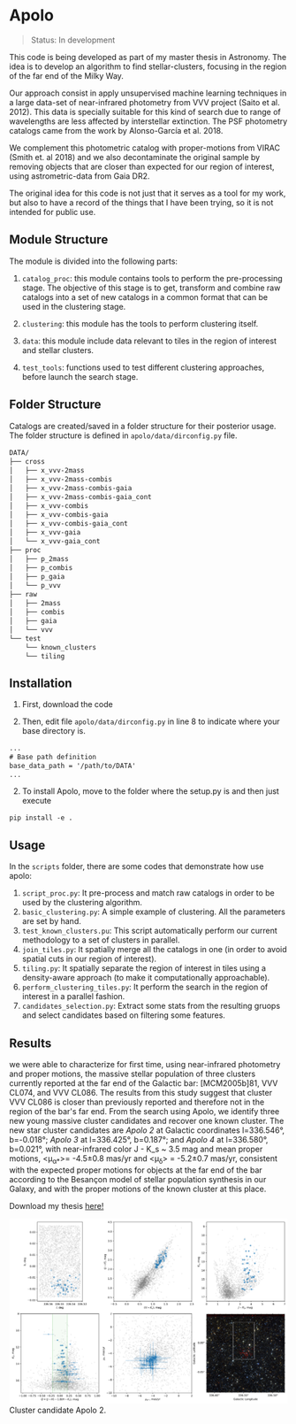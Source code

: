 Apolo
=====

> Status: In development 

This code is being developed as part of my master thesis in Astronomy. The idea is
to develop an algorithm to find stellar-clusters, focusing in the region of
the far end of the Milky Way.

Our approach consist in apply unsupervised machine learning techniques in a large
data-set of near-infrared photometry from VVV project (Saito et al. 2012). 
This data is specially suitable for this kind
of search due to range of wavelengths are less affected by interstellar extinction.
The PSF photometry catalogs came from the work by Alonso-García et al. 2018.

We complement this photometric 
catalog with proper-motions from VIRAC (Smith et. al 2018) and 
we also decontaminate the original sample by removing objects that are closer than expected
for our region of interest, using astrometric-data from Gaia DR2.

The original idea for this code is not just that it serves as a tool for my work, but also
to have a record of the things that I have been trying, so it is not intended for public use.
 

Module Structure
----------------

The module is divided into the following parts:

 1. `catalog_proc`: this module contains tools to perform the pre-processing stage. The objective 
 of this stage is to get, transform and combine raw catalogs into a set of new catalogs in a common
 format that can be used in the clustering stage. 
  
 2. `clustering`: this module has the tools to perform clustering itself.
 
 3. `data`: this module include data relevant to tiles in the region of interest and stellar clusters.
 
 4. `test_tools`: functions used to test different clustering approaches, before launch the search stage.


Folder Structure
----------------

Catalogs are created/saved in a folder structure for their posterior usage. The folder structure is
defined in `apolo/data/dirconfig.py` file. 

```
DATA/
├── cross
│   ├── x_vvv-2mass
│   ├── x_vvv-2mass-combis
│   ├── x_vvv-2mass-combis-gaia
│   ├── x_vvv-2mass-combis-gaia_cont
│   ├── x_vvv-combis
│   ├── x_vvv-combis-gaia
│   ├── x_vvv-combis-gaia_cont
│   ├── x_vvv-gaia
│   └── x_vvv-gaia_cont
├── proc
│   ├── p_2mass
│   ├── p_combis
│   ├── p_gaia
│   └── p_vvv
├── raw
│   ├── 2mass
│   ├── combis
│   ├── gaia
│   └── vvv
└── test
    └── known_clusters
    └── tiling

```

Installation
------------

1. First, download the code
 
2. Then, edit file `apolo/data/dirconfig.py` in line 8 to indicate where your base directory is.
```
...
# Base path definition
base_data_path = '/path/to/DATA'
...
```
2. To install Apolo, move to the folder where the setup.py is and then just execute

```
pip install -e .
```


Usage
-----

In the `scripts` folder, there are some codes that demonstrate how use apolo:

1. `script_proc.py`: It pre-process and match raw catalogs in order to be used by the clustering algorithm.
2. `basic_clustering.py`: A simple example of clustering. All the parameters are set by hand.
3. `test_known_clusters.pu`: This script automatically perform our current methodology to a set of clusters in parallel.
4. `join_tiles.py`: It spatially merge all the catalogs in one (in order to avoid spatial cuts in our region of interest).
5. `tiling.py`: It spatially separate the region of interest in tiles using a density-aware approach (to make it computationally approachable).
6. `perform_clustering_tiles.py`: It perform the search in the region of interest in a parallel fashion.
7. `candidates_selection.py`: Extract some stats from the resulting gruops and select candidates based on filtering some features.


Results
-------

we were able to characterize for first time, using near-infrared photometry and proper motions,
the massive stellar population of three clusters currently reported at the far end of the Galactic
bar: [MCM2005b]81, VVV CL074, and VVV CL086. The results from this study suggest that cluster VVV CL086
is closer than previously reported and therefore not in the region of the bar's far end. From the search
using Apolo, we identify three new young massive cluster candidates and recover one known cluster.
The new star cluster candidates are _Apolo 2_ at Galactic coordinates l=336.546°, b=-0.018°;
_Apolo 3_ at l=336.425°, b=0.187°; and _Apolo 4_ at l=336.580°, b=0.021°, with near-infrared
color J - K_s ~ 3.5 mag and mean proper motions, <μ<sub>α*</sub>>= -4.5±0.8 mas/yr and <μ<sub>ẟ</sub>> = -5.2±0.7 mas/yr,
consistent with the expected proper motions for objects at the far end of the bar according to the Besançon
model of stellar population synthesis in our Galaxy, and with the proper motions of the known cluster
at this place.

Download my thesis [here!](https://drive.google.com/file/d/1OcrNnFa7S-o3oVHwSqg-SB1IkH94lpzt/view)

![image](refimage.png)
Cluster candidate Apolo 2.

